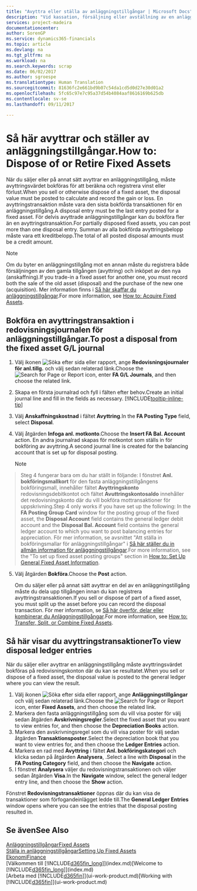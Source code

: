 ```yaml
---
title: "Avyttra eller ställa av anläggningstillgångar | Microsoft Docs"
description: "Vid kassation, försäljning eller avställning av en anläggningstillgång måste du bokföra ett avyttringsvärde."
services: project-madeira
documentationcenter: 
author: SorenGP
ms.service: dynamics365-financials
ms.topic: article
ms.devlang: na
ms.tgt_pltfrm: na
ms.workload: na
ms.search.keywords: scrap
ms.date: 06/02/2017
ms.author: sgroespe
ms.translationtype: Human Translation
ms.sourcegitcommit: 81636fc2e661bd9b07c54da1cd5d0d27e30d01a2
ms.openlocfilehash: 5fc65c97e7c95a37d54b4084aaf8616169b625db
ms.contentlocale: sv-se
ms.lasthandoff: 09/11/2017

---
```

# <a name="how-to-dispose-of-or-retire-fixed-assets"></a><span data-ttu-id="2e12d-103">Så här avyttrar och ställer av anläggningstillgångar.</span><span class="sxs-lookup"><span data-stu-id="2e12d-103">How to: Dispose of or Retire Fixed Assets</span></span>
<span data-ttu-id="2e12d-104">När du säljer eller på annat sätt avyttrar en anläggningstillgång, måste avyttringsvärdet bokföras för att beräkna och registrera vinst eller förlust.</span><span class="sxs-lookup"><span data-stu-id="2e12d-104">When you sell or otherwise dispose of a fixed asset, the disposal value must be posted to calculate and record the gain or loss.</span></span> <span data-ttu-id="2e12d-105">En avyttringstransaktion måste vara den sista bokförda transaktionen för en anläggningstillgång.</span><span class="sxs-lookup"><span data-stu-id="2e12d-105">A disposal entry must be the last entry posted for a fixed asset.</span></span> <span data-ttu-id="2e12d-106">För delvis avyttrade anläggningstillgångar kan du bokföra fler än en avyttringstransaktion.</span><span class="sxs-lookup"><span data-stu-id="2e12d-106">For partially disposed fixed assets, you can post more than one disposal entry.</span></span> <span data-ttu-id="2e12d-107">Summan av alla bokförda avyttringsbelopp måste vara ett kreditbelopp.</span><span class="sxs-lookup"><span data-stu-id="2e12d-107">The total of all posted disposal amounts must be a credit amount.</span></span>  

> [!NOTE]  
>   <span data-ttu-id="2e12d-108">Om du byter en anläggningstillgång mot en annan måste du registrera både försäljningen av den gamla tillgången (avyttring) och inköpet av den nya (anskaffning).</span><span class="sxs-lookup"><span data-stu-id="2e12d-108">If you trade-in a fixed asset for another one, you must record both the sale of the old asset (disposal) and the purchase of the new one (acquisition).</span></span> <span data-ttu-id="2e12d-109">Mer information finns i [Så här skaffar du anläggningstillgångar](fa-how-acquire.md).</span><span class="sxs-lookup"><span data-stu-id="2e12d-109">For more information, see [How to: Acquire Fixed Assets](fa-how-acquire.md).</span></span>  

## <a name="to-post-a-disposal-from-the-fixed-asset-gl-journal"></a><span data-ttu-id="2e12d-110">Bokföra en avyttringstransaktion i redovisningsjournalen för anläggningstillgångar.</span><span class="sxs-lookup"><span data-stu-id="2e12d-110">To post a disposal from the fixed asset G/L journal</span></span>
1. <span data-ttu-id="2e12d-111">Välj ikonen ![Söka efter sida eller rapport](media/ui-search/search_small.png "ikonen Söka efter sida eller rapport"), ange **Redovisningsjournaler för anl.tillg.** och välj sedan relaterad länk.</span><span class="sxs-lookup"><span data-stu-id="2e12d-111">Choose the ![Search for Page or Report](media/ui-search/search_small.png "Search for Page or Report icon") icon, enter **FA G/L Journals**, and then choose the related link.</span></span>  
2. <span data-ttu-id="2e12d-112">Skapa en första journalrad och fyll i fälten efter behov.</span><span class="sxs-lookup"><span data-stu-id="2e12d-112">Create an initial journal line and fill in the fields as necessary.</span></span> [!INCLUDE[tooltip-inline-tip](includes/tooltip-inline-tip_md.md)]  
3. <span data-ttu-id="2e12d-113">Välj **Anskaffningskostnad** i fältet **Avyttring**.</span><span class="sxs-lookup"><span data-stu-id="2e12d-113">In the **FA Posting Type** field, select **Disposal**.</span></span>  
4. <span data-ttu-id="2e12d-114">Välj åtgärden **Infoga anl. motkonto**.</span><span class="sxs-lookup"><span data-stu-id="2e12d-114">Choose the **Insert FA Bal. Account** action.</span></span> <span data-ttu-id="2e12d-115">En andra journalrad skapas för motkontot som ställs in för bokföring av avyttring.</span><span class="sxs-lookup"><span data-stu-id="2e12d-115">A second journal line is created for the balancing account that is set up for disposal posting.</span></span>  

    > [!NOTE]  
>   <span data-ttu-id="2e12d-116">Steg 4 fungerar bara om du har ställt in följande: I fönstret **Anl. bokföringsmallkort** för den fasta anläggningstillgångens bokföringsmall, innehåller fältet **Avyttringskonto** redovisningsdebitkontot och fältet **Avuttringskontosaldo** innehåller det redovisningskonto där du vill bokföra mottransaktioner för uppskrivning.</span><span class="sxs-lookup"><span data-stu-id="2e12d-116">Step 4 only works if you have set up the following: In the **FA Posting Group Card** window for the posting group of the fixed asset, the **Disposal Account** field contains the general ledger debit account and the **Disposal Bal. Account** field contains the general ledger account to which you want to post balancing entries for appreciation.</span></span> <span data-ttu-id="2e12d-117">För mer information, se avsnittet "Att ställa in bokföringsmallar för anläggningstillgångar" i [Så här ställer du in allmän information för anläggningstillgångar](fa-how-setup-general.md).</span><span class="sxs-lookup"><span data-stu-id="2e12d-117">For more information, see the "To set up fixed asset posting groups" section in [How to: Set Up General Fixed Asset Information](fa-how-setup-general.md).</span></span>  
5. <span data-ttu-id="2e12d-118">Välj åtgärden **Bokföra**.</span><span class="sxs-lookup"><span data-stu-id="2e12d-118">Choose the **Post** action.</span></span>  

    <span data-ttu-id="2e12d-119">Om du säljer eller på annat sätt avyttrar en del av en anläggningstillgång måste du dela upp tillgången innan du kan registrera avyttringstransaktionen.</span><span class="sxs-lookup"><span data-stu-id="2e12d-119">If you sell or dispose of part of a fixed asset, you must split up the asset before you can record the disposal transaction.</span></span> <span data-ttu-id="2e12d-120">För mer information, se [Så här överför, delar eller kombinerar du Anläggningstillgångar](fa-how-trans-split-combine.md).</span><span class="sxs-lookup"><span data-stu-id="2e12d-120">For more information, see [How to: Transfer, Split, or Combine Fixed Assets](fa-how-trans-split-combine.md).</span></span>  

## <a name="to-view-disposal-ledger-entries"></a><span data-ttu-id="2e12d-121">Så här visar du avyttringstransaktioner</span><span class="sxs-lookup"><span data-stu-id="2e12d-121">To view disposal ledger entries</span></span>
<span data-ttu-id="2e12d-122">När du säljer eller avyttrar en anläggningstillgång måste avyttringsvärdet bokföras på redovisningskonton där du kan se resultatet.</span><span class="sxs-lookup"><span data-stu-id="2e12d-122">When you sell or dispose of a fixed asset, the disposal value is posted to the general ledger where you can view the result.</span></span>  

1. <span data-ttu-id="2e12d-123">Välj ikonen ![Söka efter sida eller rapport](media/ui-search/search_small.png "ikonen Söka efter sida eller rapport"), ange **Anläggningstillgångar** och välj sedan relaterad länk.</span><span class="sxs-lookup"><span data-stu-id="2e12d-123">Choose the ![Search for Page or Report](media/ui-search/search_small.png "Search for Page or Report icon") icon, enter **Fixed Assets**, and then choose the related link.</span></span>  
2. <span data-ttu-id="2e12d-124">Markera den fasta anläggningstillgång som du vill visa poster för välj sedan åtgärden **Avskrivningsregler**.</span><span class="sxs-lookup"><span data-stu-id="2e12d-124">Select the fixed asset that you want to view entries for, and then choose the **Depreciation Books** action.</span></span>  
3. <span data-ttu-id="2e12d-125">Markera den avskrivningsregel som du vill visa poster för välj sedan åtgärden **Transaktionsposter**.</span><span class="sxs-lookup"><span data-stu-id="2e12d-125">Select the depreciation book that you want to view entries for, and then choose the **Ledger Entries** action.</span></span>  
4. <span data-ttu-id="2e12d-126">Markera en rad med **Avyttring** i fältet **Anl. bokföringskategori** och klicka sedan på åtgärden **Analysera**, .</span><span class="sxs-lookup"><span data-stu-id="2e12d-126">Select a line with **Disposal** in the **FA Posting Category** field, and then choose the **Navigate** action.</span></span>  
5. <span data-ttu-id="2e12d-127">I fönstret **Analysera** väljer du redovisningstransaktionen och väljer sedan åtgärden **Visa**.</span><span class="sxs-lookup"><span data-stu-id="2e12d-127">In the **Navigate** window, select the general ledger entry line, and then choose the **Show** action.</span></span>  

<span data-ttu-id="2e12d-128">Fönstret **Redovisningstransaktioner** öppnas där du kan visa de transaktioner som förfogandeinlägget ledde till.</span><span class="sxs-lookup"><span data-stu-id="2e12d-128">The **General Ledger Entries** window opens where you can see the entries that the disposal posting resulted in.</span></span>  

## <a name="see-also"></a><span data-ttu-id="2e12d-129">Se även</span><span class="sxs-lookup"><span data-stu-id="2e12d-129">See Also</span></span>
[<span data-ttu-id="2e12d-130">Anläggningstillgångar</span><span class="sxs-lookup"><span data-stu-id="2e12d-130">Fixed Assets</span></span>](fa-manage.md)  
[<span data-ttu-id="2e12d-131">Ställa in anläggningstillgångar</span><span class="sxs-lookup"><span data-stu-id="2e12d-131">Setting Up Fixed Assets</span></span>](fa-setup.md)  
[<span data-ttu-id="2e12d-132">Ekonomi</span><span class="sxs-lookup"><span data-stu-id="2e12d-132">Finance</span></span>](finance.md)  
<span data-ttu-id="2e12d-133">[Välkommen till [!INCLUDE[d365fin_long](includes/d365fin_long_md.md)]](index.md)</span><span class="sxs-lookup"><span data-stu-id="2e12d-133">[Welcome to [!INCLUDE[d365fin_long](includes/d365fin_long_md.md)]](index.md)</span></span>  
<span data-ttu-id="2e12d-134">[Arbeta med [!INCLUDE[d365fin](includes/d365fin_md.md)]](ui-work-product.md)</span><span class="sxs-lookup"><span data-stu-id="2e12d-134">[Working with [!INCLUDE[d365fin](includes/d365fin_md.md)]](ui-work-product.md)</span></span>

